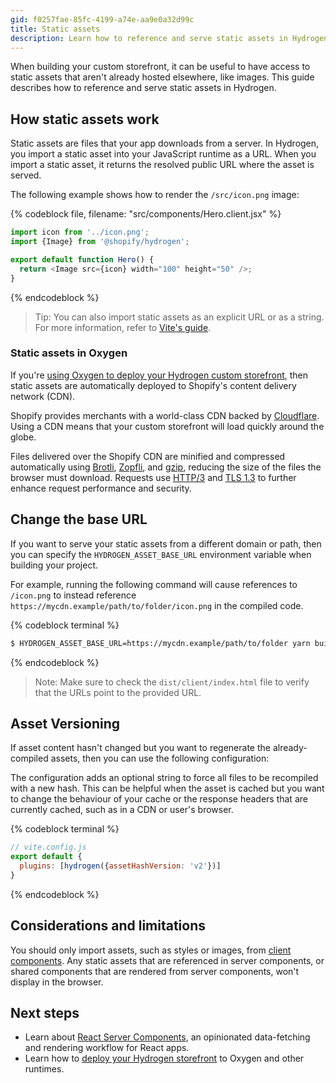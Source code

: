 ```yaml
---
gid: f0257fae-85fc-4199-a74e-aa9e0a32d99c
title: Static assets
description: Learn how to reference and serve static assets in Hydrogen.
---
```


When building your custom storefront, it can be useful to have access to static assets that aren't already hosted elsewhere, like images. This guide describes how to reference and serve static assets in Hydrogen.

## How static assets work

Static assets are files that your app downloads from a server. In Hydrogen, you import a static asset into your JavaScript runtime as a URL. When you import a static asset, it returns the resolved public URL where the asset is served.

The following example shows how to render the `/src/icon.png` image:

{% codeblock file, filename: "src/components/Hero.client.jsx" %}

```js
import icon from '../icon.png';
import {Image} from '@shopify/hydrogen';

export default function Hero() {
  return <Image src={icon} width="100" height="50" />;
}
```

{% endcodeblock %}

> Tip:
> You can also import static assets as an explicit URL or as a string. For more information, refer to [Vite's guide](https://vitejs.dev/guide/assets.html#explicit-url-imports).

### Static assets in Oxygen

If you're [using Oxygen to deploy your Hydrogen custom storefront](https://shopify.dev/custom-storefronts/hydrogen/deployment#deploy-to-oxygen), then static assets are automatically deployed to Shopify's content delivery network (CDN).

Shopify provides merchants with a world-class CDN backed by [Cloudflare](https://cloudflare.com/). Using a CDN means that your custom storefront will load quickly around the globe.

Files delivered over the Shopify CDN are minified and compressed automatically using [Brotli](https://github.com/google/brotli), [Zopfli](https://github.com/google/zopfli), and [gzip](https://en.wikipedia.org/wiki/Gzip), reducing the size of the files the browser must download. Requests use [HTTP/3](https://developers.cloudflare.com/http3/) and [TLS 1.3](https://www.cloudflare.com/learning-resources/tls-1-3/) to further enhance request performance and security.

## Change the base URL

If you want to serve your static assets from a different domain or path, then you can specify the `HYDROGEN_ASSET_BASE_URL` environment variable when building your project.

For example, running the following command will cause references to `/icon.png` to instead reference `https://mycdn.example/path/to/folder/icon.png` in the compiled code.

{% codeblock terminal %}

```bash
$ HYDROGEN_ASSET_BASE_URL=https://mycdn.example/path/to/folder yarn build
```

{% endcodeblock %}

> Note:
> Make sure to check the `dist/client/index.html` file to verify that the URLs point to the provided URL.

## Asset Versioning
If asset content hasn't changed but you want to regenerate the already-compiled assets, then you can use the following configuration:

The configuration adds an optional string to force all files to be recompiled with a new hash. This can be helpful when the asset is cached but you want to change the behaviour of your cache or the response headers that are currently cached, such as in a CDN or user's browser.

{% codeblock terminal %}

```js
// vite.config.js
export default {
  plugins: [hydrogen({assetHashVersion: 'v2'})]
}
```

{% endcodeblock %}

## Considerations and limitations

You should only import assets, such as styles or images, from [client components](https://shopify.dev/custom-storefronts/hydrogen/framework/react-server-components#component-types). Any static assets that are referenced in server components, or shared components that are rendered from server components, won't display in the browser.

## Next steps

- Learn about [React Server Components](https://shopify.dev/custom-storefronts/hydrogen/framework/react-server-components), an opinionated data-fetching and rendering workflow for React apps.
- Learn how to [deploy your Hydrogen storefront](https://shopify.dev/custom-storefronts/hydrogen/deployment) to Oxygen and other runtimes.

